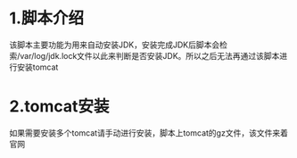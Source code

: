 # 1.脚本介绍
该脚本主要功能为用来自动安装JDK，安装完成JDK后脚本会检索/var/log/jdk.lock文件以此来判断是否安装JDK。所以之后无法再通过该脚本进行安装tomcat

# 2.tomcat安装
如果需要安装多个tomcat请手动进行安装，脚本上tomcat的gz文件，该文件来着官网